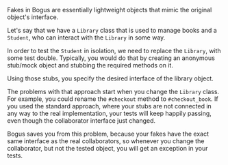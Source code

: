 Fakes in Bogus are essentially lightweight objects that mimic the original
object's interface.

Let's say that we have a `Library` class that is used to manage books and a `Student`,
who can interact with the `Library` in some way.

In order to test the `Student` in isolation, we need to replace the `Library`, with some
test double. Typically, you would do that by creating an anonymous stub/mock object and
stubbing the required methods on it.

Using those stubs, you specify the desired interface of the library object.

The problems with that approach start when you change the `Library` class. For example,
you could rename the `#checkout` method to `#checkout_book`. If you used the standard approach,
where your stubs are not connected in any way to the real implementation, your tests will
keep happily passing, even though the collaborator interface just changed.

Bogus saves you from this problem, because your fakes have the exact same interface as
the real collaborators, so whenever you change the collaborator, but not the tested object,
you will get an exception in your tests.
